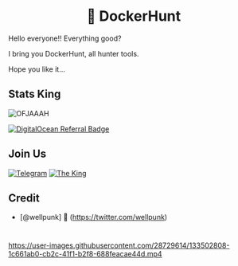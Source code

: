 <h1 align="center"> 👑 DockerHunt </h1> 

Hello everyone!! Everything good? 

I bring you DockerHunt, all hunter tools.

Hope you like it...

## Stats King

![OFJAAAH](https://github-readme-stats.vercel.app/api?username=KingOfBugbounty&show_icons=true&theme=dracula)

[![DigitalOcean Referral Badge](https://web-platforms.sfo2.cdn.digitaloceanspaces.com/WWW/Badge%201.svg)](https://www.digitalocean.com/?refcode=703ff752fd6f&utm_campaign=Referral_Invite&utm_medium=Referral_Program&utm_source=badge)

## Join Us

[![Telegram](https://patrolavia.github.io/telegram-badge/chat.png)](https://t.me/joinchat/DN_iQksIuhyPKJL1gw0ttA)
[![The King](https://aleen42.github.io/badges/src/twitter.svg)](https://twitter.com/ofjaaah)

## Credit 
- [@wellpunk] 👑 (https://twitter.com/wellpunk)


<h1></h1>  


https://user-images.githubusercontent.com/28729614/133502808-1c661ab0-cb2c-41f1-b2f8-688feacae44d.mp4

